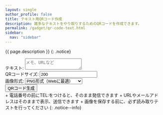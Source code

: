 ```yaml
---
layout: single
author_profile: false
title: テキスト用QRコード作成
description: 雑多なテキストをやり取りするためのQRコードを作成できます。
permalink: /gadget/qr-code-text.html
sidebar:
  nav: "sidebar"
---
```

{{ page.description }}
{: .notice}
<div id="qr-code-text" class="form-mimic">
<div>
	<label for="note">テキスト:</label>
	<textarea type="textarea" id="note" value="" placeholder="メモ、URLなど"></textarea>
</div>
<div>
	<label for="qrsize">QRコードサイズ:</label>
	<input type="text" id="qrsize" value="200">
</div>
<div>
	<label for="qrformat">画像形式:</label>
	<select id="qrformat" name="qrformat">
	<option value="png">PNG形式（Webに最適）</option>
	<option value="svg">SVG形式（印刷物に最適）</option>
	</select>
</div>
<div>
	<input id="create_qr_text" type="button" value="QRコード生成" class="generate btn btn--primary">
</div>
<div id="qr_text">
</div>
</div>
+ 電話番号の前にTEL:をつけると、そのまま発信できます
+ URLやメールアドレスはそのままで表示、送信できます
+ 画像を保存する前に、必ず読み取りテストを行ってください
{: .notice--info}